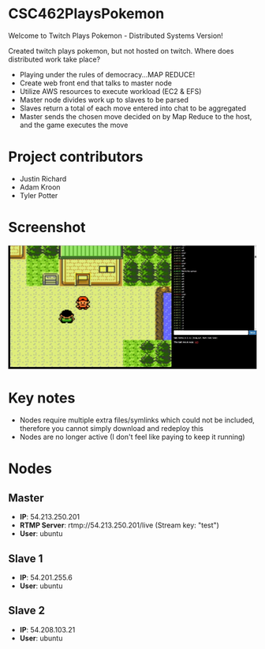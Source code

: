 # CSC462PlaysPokemon
Welcome to Twitch Plays Pokemon - Distributed Systems Version!

Created twitch plays pokemon, but not hosted on twitch. Where does distributed work take place? 
- Playing under the rules of democracy...MAP REDUCE!
- Create web front end that talks to master node
- Utilize AWS resources to execute workload (EC2 & EFS)
- Master node divides work up to slaves to be parsed
- Slaves return a total of each move entered into chat to be aggregated
- Master sends the chosen move decided on by Map Reduce to the host, and the game executes the move

# Project contributors
- Justin Richard
- Adam Kroon
- Tyler Potter

# Screenshot
![Alt text](example.jpg?raw=true "Sample gameplay")

# Key notes
- Nodes require multiple extra files/symlinks which could not be included, therefore you cannot simply download and redeploy this
- Nodes are no longer active (I don't feel like paying to keep it running)

# Nodes
## Master
- __IP__: 54.213.250.201
- __RTMP Server__: rtmp://54.213.250.201/live (Stream key: "test")
- __User__: ubuntu 

## Slave 1
- __IP__: 54.201.255.6
- __User__: ubuntu 

## Slave 2
- __IP__: 54.208.103.21
- __User__: ubuntu 

